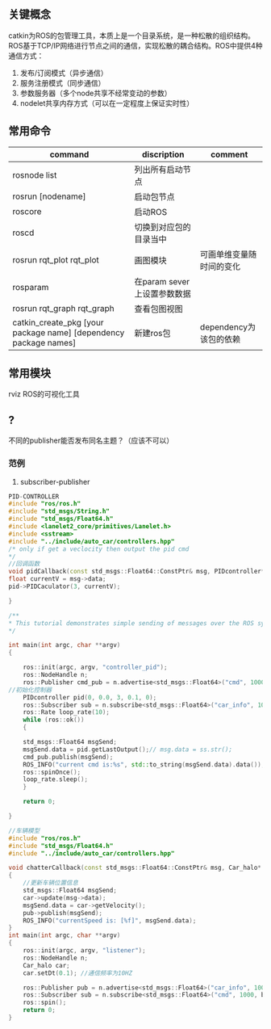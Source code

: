 ## 关键概念
catkin为ROS的包管理工具，本质上是一个目录系统，是一种松散的组织结构。
ROS基于TCP/IP网络进行节点之间的通信，实现松散的耦合结构。ROS中提供4种通信方式：
1. 发布/订阅模式（异步通信）
2. 服务注册模式（同步通信）
3. 参数服务器（多个node共享不经常变动的参数）
4. nodelet共享内存方式（可以在一定程度上保证实时性）
## 常用命令
| command | discription | comment|
|------|----------|---------|
|rosnode list | 列出所有启动节点|
| rosrun [nodename]| 启动包节点|
| roscore| 启动ROS| 
| roscd | 切换到对应包的目录当中|
| rosrun rqt_plot rqt_plot | 画图模块| 可画单维变量随时间的变化|
| rosparam| 在param sever上设置参数数据| 
| rosrun rqt_graph rqt_graph | 查看包图视图|
| catkin_create_pkg [your package name] [dependency package names] | 新建ros包 | dependency为该包的依赖

## 常用模块
rviz ROS的可视化工具
## ?
不同的publisher能否发布同名主题？（应该不可以）

### 范例
1.  subscriber-publisher
```C++
PID-CONTROLLER
#include "ros/ros.h"
#include "std_msgs/String.h"
#include "std_msgs/Float64.h"
#include <lanelet2_core/primitives/Lanelet.h>
#include <sstream>
#include "../include/auto_car/controllers.hpp"
/* only if get a veclocity then output the pid cmd
*/
//回调函数
void pidCallback(const std_msgs::Float64::ConstPtr& msg, PIDcontroller* pid){
float currentV = msg->data;
pid->PIDCaculator(3, currentV);

}

/**
* This tutorial demonstrates simple sending of messages over the ROS system.
*/

int main(int argc, char **argv)
{

	ros::init(argc, argv, "controller_pid");
	ros::NodeHandle n;
	ros::Publisher cmd_pub = n.advertise<std_msgs::Float64>("cmd", 1000);
//初始化控制器
	PIDcontroller pid(0, 0.0, 3, 0.1, 0);
	ros::Subscriber sub = n.subscribe<std_msgs::Float64>("car_info", 1000, bind(pidCallback, _1, &pid));
	ros::Rate loop_rate(10);
	while (ros::ok())
	{

    std_msgs::Float64 msgSend;
	msgSend.data = pid.getLastOutput();// msg.data = ss.str();
	cmd_pub.publish(msgSend);
	ROS_INFO("current cmd is:%s", std::to_string(msgSend.data).data());
	ros::spinOnce();
	loop_rate.sleep();
	}

	return 0;

}

//车辆模型
#include "ros/ros.h"
#include "std_msgs/Float64.h"
#include "../include/auto_car/controllers.hpp"

void chatterCallback(const std_msgs::Float64::ConstPtr& msg, Car_halo* car, ros::Publisher* pub)
{
	//更新车辆位置信息
	std_msgs::Float64 msgSend;
	car->update(msg->data);
	msgSend.data = car->getVelocity();
	pub->publish(msgSend);
	ROS_INFO("currentSpeed is: [%f]", msgSend.data);
}
int main(int argc, char **argv)
{
	ros::init(argc, argv, "listener");
	ros::NodeHandle n;
	Car_halo car;
	car.setDt(0.1); //通信频率为10HZ

	ros::Publisher pub = n.advertise<std_msgs::Float64>("car_info", 1000);
	ros::Subscriber sub = n.subscribe<std_msgs::Float64>("cmd", 1000, boost::bind(chatterCallback, _1, &car, &pub));
	ros::spin();
	return 0;
}
```